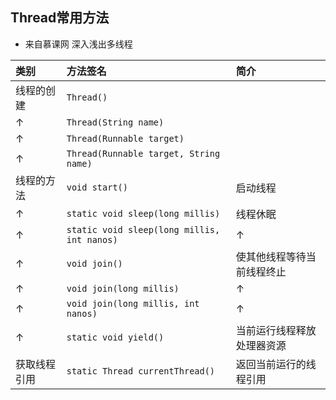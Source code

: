 ## Thread常用方法

- 来自慕课网 深入浅出多线程


|类别|方法签名|简介|
|:---------|:---------|:---------|
|线程的创建|`Thread()`||
|↑|`Thread(String name)`||
|↑|`Thread(Runnable target)`||
|↑|`Thread(Runnable target, String name)`||
|线程的方法|`void start()`|启动线程|
|↑|`static void sleep(long millis)`|线程休眠|
|↑|`static void sleep(long millis, int nanos)`|↑|
|↑|`void join()`|使其他线程等待当前线程终止|
|↑|`void join(long millis)`|↑|
|↑|`void join(long millis, int nanos)`|↑|
|↑|`static void yield()`|当前运行线程释放处理器资源|
|获取线程引用|`static Thread currentThread()`|返回当前运行的线程引用|

